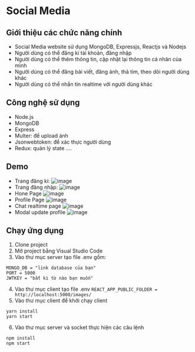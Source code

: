 # Social Media 

## Giới thiệu các chức năng chính
 
- Social Media website sử dụng MongoDB, Expressjs, Reactjs và Nodejs
- Người dùng có thể đăng kí tài khoản, đăng nhập
- Người dùng có thể thêm thông tin, cập nhật lại thông tin cá nhân của mình
- Người dùng có thể đăng bài viết, đăng ảnh, thả tim, theo dõi người dùng khác
- Người dùng có thể nhắn tin realtime với người dùng khác

## Công nghệ sử dụng

- Node.js
- MongoDB
- Express
- Multer: để upload ảnh
- Jsonwebtoken: để xác thực người dùng
- Redux: quản lý state
....

## Demo
- Trang đăng kí:
![image](https://user-images.githubusercontent.com/54978467/196160865-77e57e98-fade-4830-a294-2759d2ef762c.png)
- Trang đăng nhập:
![image](https://user-images.githubusercontent.com/54978467/196160904-ce28006f-a518-4853-9dc3-a6d59af4fd77.png)
- Hone Page
![image](https://user-images.githubusercontent.com/54978467/196153330-6b6ad0cb-1214-4d78-b08f-8a0db1d16e8c.png)
- Profile Page
![image](https://user-images.githubusercontent.com/54978467/196153300-4321e9f7-df5c-47b8-a035-63068ab8620c.png)
- Chat realtime page
![image](https://user-images.githubusercontent.com/54978467/196153483-a1798b19-0c01-4e35-acaf-42f16377faf8.png)
- Modal update profile
![image](https://user-images.githubusercontent.com/54978467/196154149-286b3761-e6c8-4192-a2cf-2b60e5972630.png)

## Chạy ứng dụng
1. Clone project 
2. Mở project bằng Visual Studio Code
3. Vào thư mục server tạo file .env gồm:
```
MONGO_DB = "link database của bạn"
PORT = 5000
JWTKEY = "bất kì từ nào bạn muốn"
 ```
 4. Vào thư mục client tạo file .env 
 ```REACT_APP_PUBLIC_FOLDER = http://localhost:5000/images/```
 5. Vào thư mục client để khởi chạy client 
 ``` 
 yarn install
 yarn start
 ```
 6. Vào thư mục server và socket thực hiện các câu lệnh
 ```
 npm install
 npm start
 ```
